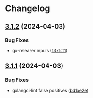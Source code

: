 # Changelog

## [3.1.2](https://github.com/ngergs/websrv/compare/v3.1.1...v3.1.2) (2024-04-03)


### Bug Fixes

* go-releaser inputs ([1371cf1](https://github.com/ngergs/websrv/commit/1371cf1a217f774e07e9602b02a2d078b4ca9ab9))

## [3.1.1](https://github.com/ngergs/websrv/compare/v3.1.0...v3.1.1) (2024-04-03)


### Bug Fixes

* golangci-lint false positives ([bd1be2e](https://github.com/ngergs/websrv/commit/bd1be2ea7ba71f3288a7d4d3439cf65138a28e6e))
